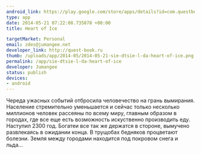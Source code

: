 ```yaml
--- 
android_link: https://play.google.com/store/apps/details?id=com.questbook.heartofice
type: app
date: 2014-05-21 07:22:08.735878 +00:00
title: Heart of Ice

targetMarket: Personal
email: zdes@jumangee.net
developer_link: http://quest-book.ru
thumb: /uploads/app/2014-05/2014-05-21-sie-dtsie-l-da-heart-of-ice.png
permalink: /app/sie-dtsie-l-da-heart-of-ice
developer: Jumangee
status: publish
devices: 
- android
---
```


Череда ужасных событий отбросила человечество на грань вымирания. Население стремительно уменьшается и сейчас только несколько миллионов человек рассеяны по всему миру, главным образом в городах, где все еще есть возможность искуственно производить еду.
Наступил 2300 год. Богатеи все так же держатся в стороне, вымучено развлекаясь в ожидании конца. В трущобах бедняков процветают болезни. Земля между городами находится под покровом снега и льда...
